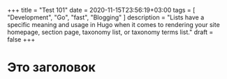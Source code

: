 +++
title = "Test 101"
date = 2020-11-15T23:56:19+03:00
tags = [ "Development", "Go", "fast", "Blogging" ]
description = "Lists have a specific meaning and usage in Hugo when it comes to rendering your site homepage, section page, taxonomy list, or taxonomy terms list."
draft = false
+++

# Это заголовок
